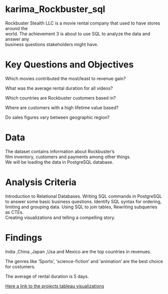 # karima_Rockbuster_sql
Rockbuster  Stealth  LLC  is  a  movie  rental  company  that  used to  have  stores  around  the   
world.
The achievement 3 is about to use SQL  to  analyze  the  data  and  answer  any   
 business questions stakeholders might have. 
 
# Key  Questions  and  Objectives  
  Which  movies  contributed  the  most/least  to  revenue  gain?    
  
  What  was  the  average  rental  duration  for  all  videos?   
  
  Which  countries  are  Rockbuster  customers  based  in?   
  
  Where  are  customers  with  a  high  lifetime  value  based?   
  
  Do  sales  figures  vary  between  geographic  region?
  
# Data   
  The dataset  contains  information  about  Rockbuster’s   
  film  inventory, customers and  payments among  other  things.  
  We will be loading the data in PostgreSQL database.
  
# Analysis  Criteria 
  Introduction  to  Relational  Databases. 
  Writing  SQL  commands  in  PostgreSQL  to  answer  some  basic  business  questions.
  Identify  SQL  syntax  for  ordering,  limiting  and  grouping  data. 
  Using  SQL  to  join  tables,
  Rewriting  subqueries  as  CTEs.  
  Creating  visualizations  and  telling a compelling  story.  

 # Findings
 India ,China ,Japan ,Usa and Mexico are the top
 countries in revenues.
 
The genres like ‘Sports’, ‘science-fiction’ and ‘animation’ 
are the best choice for costumers.

The average of rental duration is 5 days.


[Here a link to the projects tableau visualizations](https://public.tableau.com/app/profile/karima.rahmouni/vizzes)
